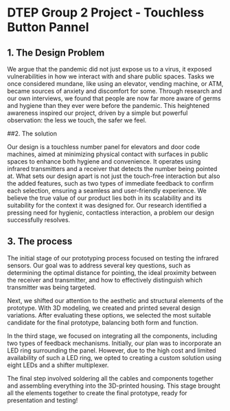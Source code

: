 # DTEP Group 2 Project - Touchless Button Pannel
## 1. The Design Problem

We argue that the pandemic did not just expose us to a virus, it exposed vulnerabilities in how we interact with and share public spaces. Tasks we once considered mundane, like using an elevator, vending machine, or ATM, became sources of anxiety and discomfort for some. Through research and our own interviews, we found that people are now far more aware of germs and hygiene than they ever were before the pandemic. This heightened awareness inspired our project, driven by a simple but powerful observation: the less we touch, the safer we feel.

##2. The solution 

Our design is a touchless number panel for elevators and door code machines, aimed at minimizing physical contact with surfaces in public spaces to enhance both hygiene and convenience. It operates using infrared transmitters and a receiver that detects the number being pointed at. What sets our design apart is not just the touch-free interaction but also the added features, such as two types of immediate feedback to confirm each selection, ensuring a seamless and user-friendly experience.
We believe the true value of our product lies both in its scalability and its suitability for the context it was designed for. Our research identified a pressing need for hygienic, contactless interaction, a problem our design successfully resolves.

## 3. The process 

The initial stage of our prototyping process focused on testing the infrared sensors. Our goal was to address several key questions, such as determining the optimal distance for pointing, the ideal proximity between the receiver and transmitter, and how to effectively distinguish which transmitter was being targeted.

Next, we shifted our attention to the aesthetic and structural elements of the prototype. With 3D modeling, we created and printed several design variations. After evaluating these options, we selected the most suitable candidate for the final prototype, balancing both form and function.

In the third stage, we focused on integrating all the components, including two types of feedback mechanisms. Initially, our plan was to incorporate an LED ring surrounding the panel. However, due to the high cost and limited availability of such a LED ring, we opted to creating a custom solution using eight LEDs and a shifter multiplexer. 

The final step involved soldering all the cables and components together and assembling everything into the 3D-printed housing. This stage brought all the elements together to create the final prototype, ready for presentation and testing!
